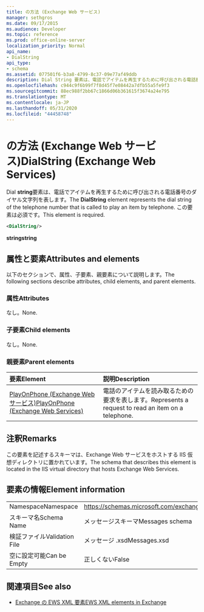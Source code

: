 ```yaml
---
title: の方法 (Exchange Web サービス)
manager: sethgros
ms.date: 09/17/2015
ms.audience: Developer
ms.topic: reference
ms.prod: office-online-server
localization_priority: Normal
api_name:
- DialString
api_type:
- schema
ms.assetid: 077501f6-b3a8-4799-8c37-09e77af49ddb
description: Dial String 要素は、電話でアイテムを再生するために呼び出される電話番号のダイヤル文字列を表します。 この要素は必須です。
ms.openlocfilehash: c944c9f6b99f7f8d45f7e08442a7dfb55a5fe9f3
ms.sourcegitcommit: 88ec988f2bb67c1866d06b361615f3674a24e795
ms.translationtype: MT
ms.contentlocale: ja-JP
ms.lasthandoff: 05/31/2020
ms.locfileid: "44458748"
---
```

# <a name="dialstring-exchange-web-services"></a><span data-ttu-id="83492-104">の方法 (Exchange Web サービス)</span><span class="sxs-lookup"><span data-stu-id="83492-104">DialString (Exchange Web Services)</span></span>

<span data-ttu-id="83492-105">Dial **string**要素は、電話でアイテムを再生するために呼び出される電話番号のダイヤル文字列を表します。</span><span class="sxs-lookup"><span data-stu-id="83492-105">The **DialString** element represents the dial string of the telephone number that is called to play an item by telephone.</span></span> <span data-ttu-id="83492-106">この要素は必須です。</span><span class="sxs-lookup"><span data-stu-id="83492-106">This element is required.</span></span> 
  
```xml
<DialString/>
```

 <span data-ttu-id="83492-107">**string**</span><span class="sxs-lookup"><span data-stu-id="83492-107">**string**</span></span>
## <a name="attributes-and-elements"></a><span data-ttu-id="83492-108">属性と要素</span><span class="sxs-lookup"><span data-stu-id="83492-108">Attributes and elements</span></span>

<span data-ttu-id="83492-109">以下のセクションで、属性、子要素、親要素について説明します。</span><span class="sxs-lookup"><span data-stu-id="83492-109">The following sections describe attributes, child elements, and parent elements.</span></span>
  
### <a name="attributes"></a><span data-ttu-id="83492-110">属性</span><span class="sxs-lookup"><span data-stu-id="83492-110">Attributes</span></span>

<span data-ttu-id="83492-111">なし。</span><span class="sxs-lookup"><span data-stu-id="83492-111">None.</span></span>
  
### <a name="child-elements"></a><span data-ttu-id="83492-112">子要素</span><span class="sxs-lookup"><span data-stu-id="83492-112">Child elements</span></span>

<span data-ttu-id="83492-113">なし。</span><span class="sxs-lookup"><span data-stu-id="83492-113">None.</span></span>
  
### <a name="parent-elements"></a><span data-ttu-id="83492-114">親要素</span><span class="sxs-lookup"><span data-stu-id="83492-114">Parent elements</span></span>

|<span data-ttu-id="83492-115">**要素**</span><span class="sxs-lookup"><span data-stu-id="83492-115">**Element**</span></span>|<span data-ttu-id="83492-116">**説明**</span><span class="sxs-lookup"><span data-stu-id="83492-116">**Description**</span></span>|
|:-----|:-----|
|[<span data-ttu-id="83492-117">PlayOnPhone (Exchange Web サービス)</span><span class="sxs-lookup"><span data-stu-id="83492-117">PlayOnPhone (Exchange Web Services)</span></span>](playonphone-exchange-web-services.md) <br/> |<span data-ttu-id="83492-118">電話のアイテムを読み取るための要求を表します。</span><span class="sxs-lookup"><span data-stu-id="83492-118">Represents a request to read an item on a telephone.</span></span>  <br/> |
   
## <a name="remarks"></a><span data-ttu-id="83492-119">注釈</span><span class="sxs-lookup"><span data-stu-id="83492-119">Remarks</span></span>

<span data-ttu-id="83492-120">この要素を記述するスキーマは、Exchange Web サービスをホストする IIS 仮想ディレクトリに置かれています。</span><span class="sxs-lookup"><span data-stu-id="83492-120">The schema that describes this element is located in the IIS virtual directory that hosts Exchange Web Services.</span></span>
  
## <a name="element-information"></a><span data-ttu-id="83492-121">要素の情報</span><span class="sxs-lookup"><span data-stu-id="83492-121">Element information</span></span>

|||
|:-----|:-----|
|<span data-ttu-id="83492-122">Namespace</span><span class="sxs-lookup"><span data-stu-id="83492-122">Namespace</span></span>  <br/> |https://schemas.microsoft.com/exchange/services/2006/messages  <br/> |
|<span data-ttu-id="83492-123">スキーマ名</span><span class="sxs-lookup"><span data-stu-id="83492-123">Schema Name</span></span>  <br/> |<span data-ttu-id="83492-124">メッセージスキーマ</span><span class="sxs-lookup"><span data-stu-id="83492-124">Messages schema</span></span>  <br/> |
|<span data-ttu-id="83492-125">検証ファイル</span><span class="sxs-lookup"><span data-stu-id="83492-125">Validation File</span></span>  <br/> |<span data-ttu-id="83492-126">メッセージ .xsd</span><span class="sxs-lookup"><span data-stu-id="83492-126">Messages.xsd</span></span>  <br/> |
|<span data-ttu-id="83492-127">空に設定可能</span><span class="sxs-lookup"><span data-stu-id="83492-127">Can be Empty</span></span>  <br/> |<span data-ttu-id="83492-128">正しくない</span><span class="sxs-lookup"><span data-stu-id="83492-128">False</span></span>  <br/> |
   
## <a name="see-also"></a><span data-ttu-id="83492-129">関連項目</span><span class="sxs-lookup"><span data-stu-id="83492-129">See also</span></span>

- [<span data-ttu-id="83492-130">Exchange の EWS XML 要素</span><span class="sxs-lookup"><span data-stu-id="83492-130">EWS XML elements in Exchange</span></span>](ews-xml-elements-in-exchange.md)

